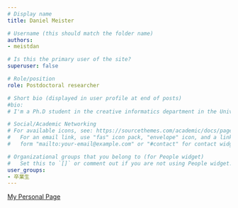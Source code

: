 ```yaml
---
# Display name
title: Daniel Meister

# Username (this should match the folder name)
authors:
- meistdan

# Is this the primary user of the site?
superuser: false

# Role/position
role: Postdoctoral researcher

# Short bio (displayed in user profile at end of posts)
#bio: 
# I'm a Ph.D student in the creative informatics department in the University of Tokyo

# Social/Academic Networking
# For available icons, see: https://sourcethemes.com/academic/docs/page-builder/#icons
#   For an email link, use "fas" icon pack, "envelope" icon, and a link in the
#   form "mailto:your-email@example.com" or "#contact" for contact widget.

# Organizational groups that you belong to (for People widget)
#   Set this to `[]` or comment out if you are not using People widget.
user_groups:
- 卒業生
---
```


<a href="https://meistdan.github.io/">My Personal Page<a>







